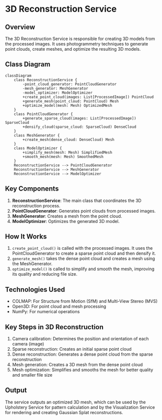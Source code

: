# 3D Reconstruction Service

## Overview

The 3D Reconstruction Service is responsible for creating 3D models from the processed images. It uses photogrammetry techniques to generate point clouds, create meshes, and optimize the resulting 3D models.

## Class Diagram

```mermaid
classDiagram
    class ReconstructionService {
        -point_cloud_generator: PointCloudGenerator
        -mesh_generator: MeshGenerator
        -model_optimizer: ModelOptimizer
        +create_point_cloud(images: List[ProcessedImage]) PointCloud
        +generate_mesh(point_cloud: PointCloud) Mesh
        +optimize_model(mesh: Mesh) OptimizedMesh
    }
    class PointCloudGenerator {
        +generate_sparse_cloud(images: List[ProcessedImage]) SparseCloud
        +densify_cloud(sparse_cloud: SparseCloud) DenseCloud
    }
    class MeshGenerator {
        +create_mesh(dense_cloud: DenseCloud) Mesh
    }
    class ModelOptimizer {
        +simplify_mesh(mesh: Mesh) SimplifiedMesh
        +smooth_mesh(mesh: Mesh) SmoothedMesh
    }
    ReconstructionService --> PointCloudGenerator
    ReconstructionService --> MeshGenerator
    ReconstructionService --> ModelOptimizer
```

## Key Components

1. **ReconstructionService**: The main class that coordinates the 3D reconstruction process.
2. **PointCloudGenerator**: Generates point clouds from processed images.
3. **MeshGenerator**: Creates a mesh from the point cloud.
4. **ModelOptimizer**: Optimizes the generated 3D model.

## How It Works

1. `create_point_cloud()` is called with the processed images. It uses the PointCloudGenerator to create a sparse point cloud and then densify it.
2. `generate_mesh()` takes the dense point cloud and creates a mesh using the MeshGenerator.
3. `optimize_model()` is called to simplify and smooth the mesh, improving its quality and reducing file size.

## Technologies Used

- COLMAP: For Structure from Motion (SfM) and Multi-View Stereo (MVS)
- Open3D: For point cloud and mesh processing
- NumPy: For numerical operations

## Key Steps in 3D Reconstruction

1. Camera calibration: Determines the position and orientation of each camera (image)
2. Sparse reconstruction: Creates an initial sparse point cloud
3. Dense reconstruction: Generates a dense point cloud from the sparse reconstruction
4. Mesh generation: Creates a 3D mesh from the dense point cloud
5. Mesh optimization: Simplifies and smooths the mesh for better quality and smaller file size

## Output

The service outputs an optimized 3D mesh, which can be used by the Upholstery Service for pattern calculation and by the Visualization Service for rendering and creating Gaussian Splat reconstructions.